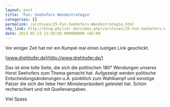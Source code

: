```yaml
---
layout: post
title: 'Fun: Seehofers Wendestrategie'
categories: []
permalink: /archives/25-Fun-Seehofers-Wendestrategie.html
s9y_link: http://blog.phils3r.de/index.php?/archives/25-Fun-Seehofers-Wendestrategie.html
date: 2013-05-23 13:50:03.000000000 +02:00
---
```

Vor einiger Zeit hat mir ein Kumpel mal einen lustigen Link geschickt.

[www.drehhofer.de](http://www.drehhofer.de/)

Das ist eine tolle Seite, die sich die politischen 180° Wendungen unseres Horst Seehofers zum Thema gemacht hat.
Aufgezeigt werden politische Entscheidungsänderungen u.A. pünktlich zum Wahlkampf und sonstige Patzer die sich der liebe Herr Ministerpräsident geleistet hat.
Schön recherschiert und mit Quellenangaben.

Viel Spass
